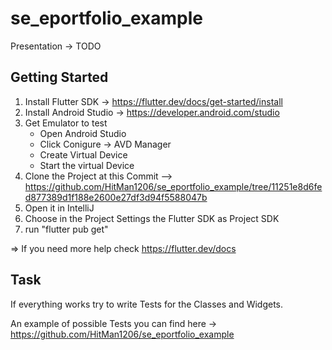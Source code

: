 # se_eportfolio_example

Presentation -> TODO

## Getting Started

1. Install Flutter SDK -> https://flutter.dev/docs/get-started/install
2. Install Android Studio -> https://developer.android.com/studio
3. Get Emulator to test
    * Open Android Studio
    * Click Conigure -> AVD Manager
    * Create Virtual Device
    * Start the virtual Device
4. Clone the Project at this Commit --> https://github.com/HitMan1206/se_eportfolio_example/tree/11251e8d6fed877389d1f188e2600e27df3d94f5588047b
5. Open it in IntelliJ
6. Choose in the Project Settings the Flutter SDK as Project SDK
7. run "flutter pub get"

=> If you need more help check https://flutter.dev/docs

## Task
If everything works try to write Tests for the Classes and Widgets.

An example of possible Tests you can find here -> https://github.com/HitMan1206/se_eportfolio_example
